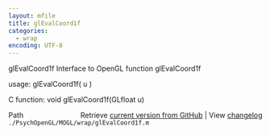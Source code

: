 ```yaml
---
layout: mfile
title: glEvalCoord1f
categories:
  - wrap
encoding: UTF-8
---
```


glEvalCoord1f  Interface to OpenGL function glEvalCoord1f

usage:  glEvalCoord1f( u )

C function:  void glEvalCoord1f(GLfloat u)


<div class="code_header" style="text-align:right;">
  <span style="float:left;">Path&nbsp;&nbsp;</span> <span class="counter">Retrieve <a href=
  "https://raw.github.com/Psychtoolbox-3/Psychtoolbox-3/beta/./PsychOpenGL/MOGL/wrap/glEvalCoord1f.m">current version from GitHub</a> | View <a href=
  "https://github.com/Psychtoolbox-3/Psychtoolbox-3/commits/beta/./PsychOpenGL/MOGL/wrap/glEvalCoord1f.m">changelog</a></span>
</div>
<div class="code">
  <code>./PsychOpenGL/MOGL/wrap/glEvalCoord1f.m</code>
</div>

